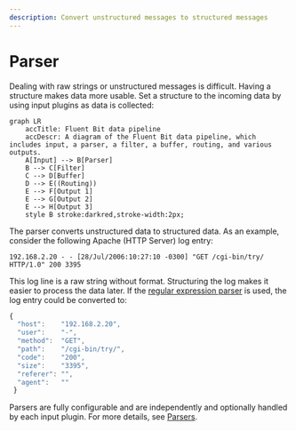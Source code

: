 ```yaml
---
description: Convert unstructured messages to structured messages
---
```


# Parser

Dealing with raw strings or unstructured messages is difficult. Having a structure makes data more usable. Set a structure to the incoming data by using input plugins as data is collected:

```mermaid
graph LR
    accTitle: Fluent Bit data pipeline
    accDescr: A diagram of the Fluent Bit data pipeline, which includes input, a parser, a filter, a buffer, routing, and various outputs.
    A[Input] --> B[Parser]
    B --> C[Filter]
    C --> D[Buffer]
    D --> E((Routing))
    E --> F[Output 1]
    E --> G[Output 2]
    E --> H[Output 3]
    style B stroke:darkred,stroke-width:2px;
```

The parser converts unstructured data to structured data. As an example, consider the following Apache (HTTP Server) log entry:

```text
192.168.2.20 - - [28/Jul/2006:10:27:10 -0300] "GET /cgi-bin/try/ HTTP/1.0" 200 3395
```

This log line is a raw string without format. Structuring the log makes it easier to process the data later. If the [regular expression parser](pipeline/parsers/regular-expression) is used, the log entry could be converted to:

```javascript
{
  "host":    "192.168.2.20",
  "user":    "-",
  "method":  "GET",
  "path":    "/cgi-bin/try/",
  "code":    "200",
  "size":    "3395",
  "referer": "",
  "agent":   ""
 }
```

Parsers are fully configurable and are independently and optionally handled by each input plugin. For more details, see [Parsers](https://docs.fluentbit.io/manual/pipeline/parsers).
